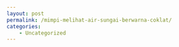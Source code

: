 ```yaml
---
layout: post
permalink: /mimpi-melihat-air-sungai-berwarna-coklat/
categories:
    - Uncategorized
---
```


